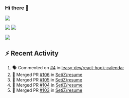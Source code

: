 ### Hi there 👋

![](https://github-profile-summary-cards.vercel.app/api/cards/profile-details?username=SetiZ&theme=github_dark)

![](https://github-profile-summary-cards.vercel.app/api/cards/repos-per-language?username=SetiZ&theme=github_dark)
![](https://github-profile-summary-cards.vercel.app/api/cards/most-commit-language?username=SetiZ&theme=github_dark)

![](https://github-profile-summary-cards.vercel.app/api/cards/stats?username=SetiZ&theme=github_dark)

## :zap: Recent Activity	

<!--START_SECTION:activity-->
1. 🗣 Commented on [#4](https://github.com/leasy-dev/react-hook-calendar/issues/4) in [leasy-dev/react-hook-calendar](https://github.com/leasy-dev/react-hook-calendar)
2. 🎉 Merged PR [#106](https://github.com/SetiZ/resume/pull/106) in [SetiZ/resume](https://github.com/SetiZ/resume)
3. 🎉 Merged PR [#105](https://github.com/SetiZ/resume/pull/105) in [SetiZ/resume](https://github.com/SetiZ/resume)
4. 🎉 Merged PR [#104](https://github.com/SetiZ/resume/pull/104) in [SetiZ/resume](https://github.com/SetiZ/resume)
5. 🎉 Merged PR [#103](https://github.com/SetiZ/resume/pull/103) in [SetiZ/resume](https://github.com/SetiZ/resume)
<!--END_SECTION:activity-->

<!--
**SetiZ/SetiZ** is a ✨ _special_ ✨ repository because its `README.md` (this file) appears on your GitHub profile.

Here are some ideas to get you started:

- 🔭 I’m currently working on ...
- 🌱 I’m currently learning ...
- 👯 I’m looking to collaborate on ...
- 🤔 I’m looking for help with ...
- 💬 Ask me about ...
- 📫 How to reach me: ...
- 😄 Pronouns: ...
- ⚡ Fun fact: ...
-->

